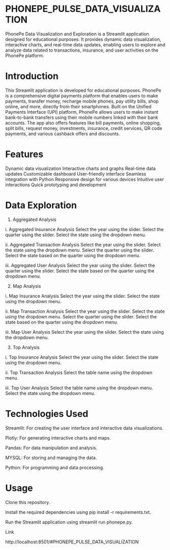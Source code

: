# PHONEPE_PULSE_DATA_VISUALIZATION

PhonePe Data Visualization and Exploration is a Streamlit application designed for educational purposes. It provides dynamic data visualization, interactive charts, and real-time data updates, enabling users to explore and analyze data related to transactions, insurance, and user activities on the PhonePe platform.

# Introduction

This Streamlit application is developed for educational purposes. PhonePe is a comprehensive digital payments platform that enables users to make payments, transfer money, recharge mobile phones, pay utility bills, shop online, and more, directly from their smartphones. Built on the Unified Payments Interface (UPI) platform, PhonePe allows users to make instant bank-to-bank transfers using their mobile numbers linked with their bank accounts. The app also offers features like bill payments, online shopping, split bills, request money, investments, insurance, credit services, QR code payments, and various cashback offers and discounts.

# Features

Dynamic data visualization Interactive charts and graphs Real-time data updates Customizable dashboard User-friendly interface Seamless integration with Python Responsive design for various devices Intuitive user interactions Quick prototyping and development

# Data Exploration

1. Aggregated Analysis
   
i. Aggregated Insurance Analysis Select the year using the slider. Select the quarter using the slider. Select the state using the dropdown menu.

ii. Aggregated Transaction Analysis Select the year using the slider. Select the state using the dropdown menu. Select the quarter using the slider. Select the state based on the quarter using the dropdown menu.

iii. Aggregated User Analysis Select the year using the slider. Select the quarter using the slider. Select the state based on the quarter using the dropdown menu.

2. Map Analysis

 i. Map Insurance Analysis Select the year using the slider. Select the state using the dropdown menu.

ii. Map Transaction Analysis Select the year using the slider. Select the state using the dropdown menu. Select the quarter using the slider. Select the state based on the quarter using the dropdown menu.

iii. Map User Analysis Select the year using the slider. Select the state using the dropdown menu.

3. Top Analysis

 i. Top Insurance Analysis Select the year using the slider. Select the state using the dropdown menu.

ii. Top Transaction Analysis Select the table name using the dropdown menu.

iii. Top User Analysis Select the table name using the dropdown menu. Select the state using the dropdown menu.

# Technologies Used

Streamlit: For creating the user interface and interactive data visualizations.

Plotly: For generating interactive charts and maps.

Pandas: For data manipulation and analysis.

MYSQL: For storing and managing the data.

Python: For programming and data processing.


# Usage

Clone this repository.

Install the required dependencies using pip install -r requirements.txt.

Run the Streamlit application using streamlit run phonepe.py.


Link

http://localhost:8501/#PHONEPE_PULSE_DATA_VISUALIZATION
